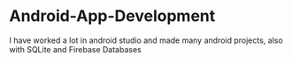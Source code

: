 # Android-App-Development
I have worked a lot in android studio and made many android projects, also with SQLite and Firebase Databases
